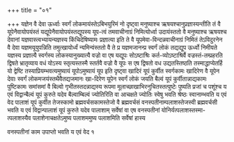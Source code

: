 +++
title = "०१"

+++
यज्ञेन वै देवा ऊर्ध्वाः स्वर्गं लोकमायंस्तेऽबिभयुरिमं नो दृष्ट्वा
मनुष्याश्च ऋषयश्चानुप्रज्ञास्यन्तीति तं वै
यूपेनैवायोपयंस्तं
यद्यूपेनैवायोपयंस्तद्यूपस्य
यूप-त्वं तमवाचीनाग्रं निमित्योर्ध्वा उदायंस्ततो वै मनुष्याश्च ऋषयश्च
देवानां यज्ञवास्त्वभ्यायन्यज्ञस्य किंचिदेषिष्यामः प्रज्ञात्या
इति ते वै यूपमेवा-विन्दन्नवाचीनाग्रं निमितं तेऽविदुरनेन वै देवा
यज्ञमयूयुपन्निति तमुत्खायोर्ध्वं न्यमिन्वंस्ततो वै ते प्र
यज्ञमजानन्प्र स्वर्गं लोकं तद्यद्यूप ऊर्ध्वो निमीयते
यज्ञस्य प्रज्ञात्यै स्वर्गस्य लोकस्यानुख्यात्यै वज्रो वा एष यद्यूपः
सोऽष्टाश्रिः कर्त-व्योऽष्टाश्रिर्वै वज्रस्तं-तम्प्रहरति द्विषते
भ्रातृव्याय वधं योऽस्य स्तृत्यस्तस्मै स्तर्तवै वज्रो वै
यूपः स एष द्विषतो वध उद्यतस्तिष्ठति तस्माद्धाप्येतर्हि यो द्वेष्टि
तस्याप्रियम्भवत्यमुष्यायं यूपोऽमुष्यायं यूप इति दृष्ट्वा खादिरं यूपं
कुर्वीत स्वर्गकामः खादिरेण वै यूपेन देवाः स्वर्गं
लोकमजयंस्तथैवैतद्यजमानः खा-दिरेण यूपेन
स्वर्गं लोकं जयति बैल्वं यूपं कुर्वीतान्नाद्यकामः पुष्टिकामः
समांसमां वै बिल्वो गृभीतस्तदन्नाद्यस्य रूपमा
मूलाच्छाखाभिरनुचितस्तत्पुष्टेः
पुष्यति प्रजां च पशूंश्च य एवं विद्वान्बैल्वं यूपं कुरुते यदेव
बैल्वाम्बिल्वं ज्योतिरिति वा आचक्षते ज्योतिः स्वेषु भवति
श्रेष्ठः स्वानाम्भवति य एवं वेद पालाशं यूपं कुर्वीत तेजस्कामो
ब्रह्मवर्चसकामस्तेजो वै ब्रह्मवर्चसं वनस्पतीनाम्पलाशस्तेजस्वी
ब्रह्मवर्चसी भवति य एवं विद्वान्पालाशं यूपं कुरुते यदेव
पालाशाम् सर्वेषां वा एष वनस्पतीनां
योनिर्यत्पलाशस्तस्मा-त्पलाशस्यैव
पलाशेनाचक्षतेऽमुष्य पलाशममुष्य पलाशमिति सर्वेषां हास्य 

वनस्पतीनां काम उपाप्तो भवति य एवं वेद १




 


